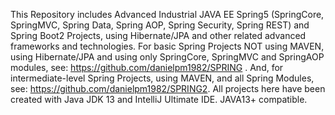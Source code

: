 This Repository includes Advanced Industrial JAVA EE Spring5 (SpringCore, SpringMVC, Spring Data, Spring AOP, Spring Security, Spring REST) and Spring Boot2 Projects, using Hibernate/JPA and other related advanced frameworks and technologies. For basic Spring Projects NOT using MAVEN, using Hibernate/JPA and using only SpringCore, SpringMVC and SpringAOP modules, see: https://github.com/danielpm1982/SPRING . And, for intermediate-level Spring Projects, using MAVEN, and all Spring Modules, see: https://github.com/danielpm1982/SPRING2. All projects here have been created with Java JDK 13 and IntelliJ Ultimate IDE. JAVA13+ compatible.